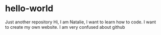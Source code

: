 # hello-world
Just another repository
Hi, I am Natalie, I want to learn how to code.
I want to create my own website.
I am very confused about github
